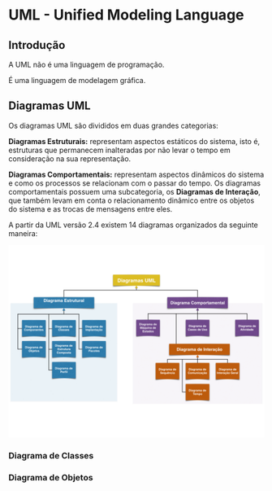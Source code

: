 # UML - Unified Modeling Language

## Introdução

A UML não é uma linguagem de programação.

É uma linguagem de modelagem gráfica.

## Diagramas UML

Os diagramas UML são divididos em duas grandes categorias:

**Diagramas Estruturais:** representam aspectos estáticos do sistema, isto é, estruturas que permanecem inalteradas por não levar o tempo em consideração na sua representação.

**Diagramas Comportamentais:** representam aspectos dinâmicos do sistema e como os processos se relacionam com o passar do tempo. Os diagramas comportamentais possuem uma subcategoria, os **Diagramas de Interação**, que também levam em conta o relacionamento dinâmico entre os objetos do sistema e as trocas de mensagens entre eles.

A partir da UML versão 2.4 existem 14 diagramas organizados da seguinte maneira:

![Diagramas UML](../images/diagramas_uml.png)

### Diagrama de Classes

### Diagrama de Objetos